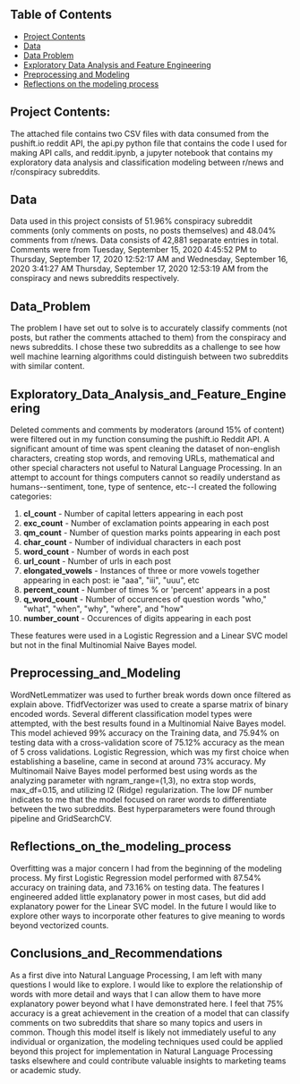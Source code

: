 ## Table of Contents  
- [Project Contents](#Project_Contents)
- [Data](#Data)  
- [Data Problem](#Data_Problem)  
- [Exploratory Data Analysis and Feature Engineering](#Exploratory_Data_Analysis_and_Feature_Engineering)  
- [Preprocessing and Modeling](#Preprocessing_and_Modeling)  
- [Reflections on the modeling process](#Reflections_on_the_modeling_process)  

## Project Contents:

The attached file contains two CSV files with data consumed from the pushift.io reddit API, the api.py python file that contains the code I used for making API calls, and reddit.ipynb, a jupyter notebook that contains my exploratory data analysis and classification modeling between r/news and r/conspiracy subreddits.

## Data

Data used in this project consists of 51.96% conspiracy subreddit comments (only comments on posts, no posts themselves) and 48.04% comments from r/news. Data consists of 42,881 separate entries in total. Comments were from Tuesday, September 15, 2020 4:45:52 PM to Thursday, September 17, 2020 12:52:17 AM and Wednesday, September 16, 2020 3:41:27 AM Thursday, September 17, 2020 12:53:19 AM from the conspiracy and news subreddits respectively.

## Data_Problem

The problem I have set out to solve is to accurately classify comments (not posts, but rather the comments attached to them) from the conspiracy and news subreddits. I chose these two subreddits as a challenge to see how well machine learning algorithms could distinguish between two subreddits with similar content. 

## Exploratory_Data_Analysis_and_Feature_Engineering

Deleted comments and comments by moderators (around 15% of content) were filtered out in my function consuming the pushift.io Reddit API. A significant amount of time was spent cleaning the dataset of non-english characters, creating stop words, and removing URLs, mathematical and other special characters not useful to Natural Language Processing. In an attempt to account for things computers cannot so readily understand as humans--sentiment, tone, type of sentence, etc--I created the following categories:
1. **cl_count** - Number of capital letters appearing in each post
2. **exc_count** - Number of exclamation points appearing in each post
3. **qm_count** - Number of question marks points appearing in each post
4. **char_count** - Number of individual characters in each post
5. **word_count** - Number of words in each post
6. **url_count** - Number of urls in each post
7. **elongated_vowels** - Instances of three or more vowels together appearing in each post: ie "aaa", "iii", "uuu", etc
8. **percent_count** - Number of times % or 'percent' appears in a post
9. **q_word_count** - Number of occurences of question words "who," "what", "when", "why", "where", and "how"
10. **number_count** - Occurences of digits appearing in each post

These features were used in a Logistic Regression and a Linear SVC model but not in the final Multinomial Naive Bayes model.

## Preprocessing_and_Modeling

WordNetLemmatizer was used to further break words down once filtered as explain above. TfidfVectorizer was used to create a sparse matrix of binary encoded words. Several different classification model types were attempted, with the best results found in a Multinomial Naive Bayes model. This model achieved 99% accuracy on the Training data, and 75.94% on testing data with a cross-validation score of 75.12% accuracy as the mean of 5 cross validations. Logistic Regression, which was my first choice when establishing a baseline, came in second at around 73% accuracy. My Multinomail Naive Bayes model performed best using words as the analyzing parameter with ngram_range=(1,3), no extra stop words, max_df=0.15, and utilizing l2 (Ridge) regularization. The low DF number indicates to me that the model focused on rarer words to differentiate between the two subreddits. Best hyperparameters were found through pipeline and GridSearchCV.

## Reflections_on_the_modeling_process

Overfitting was a major concern I had from the beginning of the modeling process. My first Logistic Regression model performed with 87.54% accuracy on training data, and 73.16% on testing data. The features I engineered added little explanatory power in most cases, but did add explanatory power for the Linear SVC model. In the future I would like to explore other ways to incorporate other features to give meaning to words beyond vectorized counts. 

## Conclusions_and_Recommendations

As a first dive into Natural Language Processing, I am left with many questions I would like to explore. I would like to explore the relationship of words with more detail and ways that I can allow them to have more explanatory power beyond what I have demonstrated here. I feel that 75% accuracy is a great achievement in the creation of a model that can classify comments on two subreddits that share so many topics and users in common. Though this model itself is likely not immediately useful to any individual or organization, the modeling techniques used could be applied beyond this project for implementation in Natural Language Processing tasks elsewhere and could contribute valuable insights to marketing teams or academic study.

